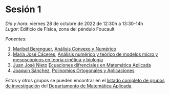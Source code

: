 # Sesión 1

*Día y hora*: viernes 28 de octubre de 2022 de 12:30h a 13:30-14h  
*Lugar*: Edificio de Física, zona del péndulo Foucault

*Ponentes*:
1. [Maribel Berenguer](https://investigacion.ugr.es/ugrinvestiga/static/Buscador/*/investigadores/ficha/26603), [Análisis Convexo y Numérico](https://tfg-re-search.github.io/lineas/mapli/convexo.html) 
2. [María José Cáceres](https://investigacion.ugr.es/ugrinvestiga/static/Buscador/*/investigadores/ficha/29441), [Análisis numérico y teórico de modelos micro y mesoscópicos en teoría cinética y biología](https://tfg-re-search.github.io/lineas/mapli/numerico.html) 
3. [Juan José Nieto](https://investigacion.ugr.es/ugrinvestiga/static/Buscador/*/investigadores/ficha/28208) [Ecuaciones difrenciales en Matemática Aplicada](https://tfg-re-search.github.io/lineas/mapli/EcuacionesDiferenciales.html)
4. [Joaquín Sánchez](https://investigacion.ugr.es/ugrinvestiga/static/Buscador/*/investigadores/ficha/27118), [Polinomios Ortogonales y Aplicaciones](https://tfg-re-search.github.io/lineas/mapli/polinomios-ort.html) 

Estos y otros grupos se pueden encontrar en el [listado completo de grupos de investigación](https://mateapli.ugr.es/investigacion/grupos) del [Departamento de Matemática Aplicada](https://mateapli.ugr.es/).
